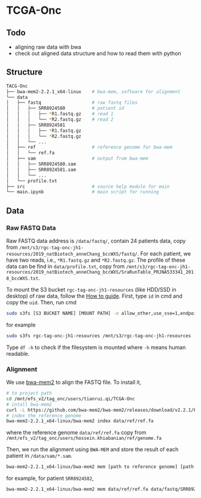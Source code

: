 # TCGA-Onc

## Todo

- aligning raw data with bwa
- check out aligned data structure and how to read them with python

## Structure

```bash
TACG-Onc
├── bwa-mem2-2.2.1_x64-linux    # bwa-mem, software for alignment
└── data
│   ├── fastq                   # raw fastq files
│   │   ├── SRR8924580          # patient id
│   │   │   ├── *R1.fastq.gz    # read 1
│   │   │   └── *R2.fastq.gz    # read 2
│   │   ├── SRR8924581
│   │   │   ├── *R1.fastq.gz
│   │   │   └── *R2.fastq.gz
│   │   └── ...
│   ├── ref                     # reference genome for bwa-mem
│   │   └── ref.fa
│   ├── sam                     # output from bwa-mem
│   │   ├── SRR8924580.sam
│   │   ├── SRR8924581.sam
│   │   └── ...
│   └── profile.txt
├── src                         # source help module for main
└── main.ipynb                  # main script for running
```

## Data

### Raw FASTQ Data

Raw FASTQ data address is `/data/fastq/`, contain 24 patients data, copy from 
`/mnt/s3/rgc-tag-onc-jh1-resources/2019_natBiotech_anneChang_bccWXS/fastq/`.
For each patient, we have two reads, i.e., `*R1.fastq.gz` and `*R2.fastq.gz`. 
The profile of these data can be find in `data/profile.txt`, copy from 
`/mnt/s3/rgc-tag-onc-jh1-resources/2019_natBiotech_anneChang_bccWXS/SraRunTable_PRJNA533341_2018_bccWXS.txt`.

To mount the S3 bucket `rgc-tag-onc-jh1-resources` (like HDD/SSD in desktop) of raw data, follow the [How to guide](https://confluence.regeneron.com/display/SUG/How+to+Install%2C+Configure%2C+and+Use+FUSE+for+S3+Mount).
First, type `id` in cmd and copy the `uid`. Then, run cmd
```bash
sudo s3fs [S3 BUCKET NAME] [MOUNT PATH] -o allow_other,use_sse=1,endpoint=us-east-1,uid=[YOUR UID],gid=1121400513,iam_role=auto
```
for example
```bash
sudo s3fs rgc-tag-onc-jh1-resources /mnt/s3/rgc-tag-onc-jh1-resources -o allow_other,use_sse=1,endpoint=us-east-1,uid=777332657,gid=1121400513,iam_role=auto
```
Type `df -h` to check if the filesystem is mounted where `-h` means human readable. 

### Alignment

We use [bwa-mem2](https://github.com/bwa-mem2/bwa-mem2) to align the FASTQ file.
To install it,
```bash
# to project path
cd /mnt/efs_v2/tag_onc/users/tianrui.qi/TCGA-Onc
# intall bwa-mem2
curl -L https://github.com/bwa-mem2/bwa-mem2/releases/download/v2.2.1/bwa-mem2-2.2.1_x64-linux.tar.bz2 | tar jxf -
# index the reference genome
bwa-mem2-2.2.1_x64-linux/bwa-mem2 index data/ref/ref.fa
```
where the reference genome `data/ref/ref.fa` copy from 
`/mnt/efs_v2/tag_onc/users/hossein.khiabanian/ref/genome.fa`

Then, we run the alignment using `BWA-MEM` and store the result of each patient 
in `/data/sam/*.sam`.
```bash
bwa-mem2-2.2.1_x64-linux/bwa-mem2 mem [path to reference genome] [path to read 1] [path to read 2] > [path to .sam file save path] -t [number of threads]
```
for example, for patient `SRR8924582`, 
```bash
bwa-mem2-2.2.1_x64-linux/bwa-mem2 mem data/ref/ref.fa data/fastq/SRR8924582/*R1.fastq.gz data/fastq/SRR8924582/*R2.fastq.gz > data/sam/SRR8924582.sam -t 32
```
